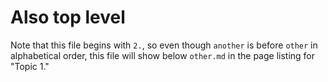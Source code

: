 # Also top level

Note that this file begins with `2.`, so even though `another` is before `other` in alphabetical order, this file will show below `other.md` in the page listing for "Topic 1."
